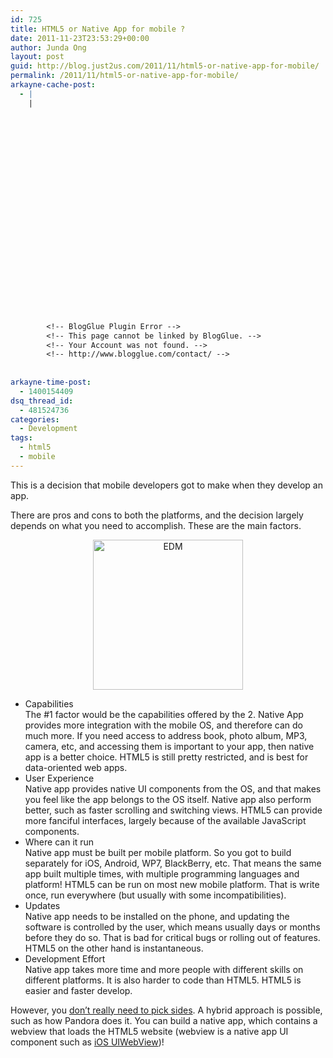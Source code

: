 ```yaml
---
id: 725
title: HTML5 or Native App for mobile ?
date: 2011-11-23T23:53:29+00:00
author: Junda Ong
layout: post
guid: http://blog.just2us.com/2011/11/html5-or-native-app-for-mobile/
permalink: /2011/11/html5-or-native-app-for-mobile/
arkayne-cache-post:
  - |
    |
        
        
        
        
        
        
        
        
        
        
        
        
        
        
        
        
        
        
        
        
        
        
        
        <!-- BlogGlue Plugin Error -->
        <!-- This page cannot be linked by BlogGlue. -->
        <!-- Your Account was not found. -->
        <!-- http://www.blogglue.com/contact/ -->
        
        
arkayne-time-post:
  - 1400154409
dsq_thread_id:
  - 481524736
categories:
  - Development
tags:
  - html5
  - mobile
---
```

This is a decision that mobile developers got to make when they develop an app.

There are pros and cons to both the platforms, and the decision largely depends on what you need to accomplish. These are the main factors.

<p align="center">
  <a href="http://blog.just2us.com/wp-content/uploads/2011/11/fruits-mixed.png" onclick="__gaTracker('send', 'event', 'outbound-article', 'http://blog.just2us.com/wp-content/uploads/2011/11/fruits-mixed.png', '');"><img style="display: inline" title="EDM" alt="EDM" src="http://blog.just2us.com/wp-content/uploads/2011/11/fruits-mixed_thumb.png" width="240" height="240" /></a>
</p>

  * Capabilities   
    The #1 factor would be the capabilities offered by the 2. Native App provides more integration with the mobile OS, and therefore can do much more. If you need access to address book, photo album, MP3, camera, etc, and accessing them is important to your app, then native app is a better choice. HTML5 is still pretty restricted, and is best for data-oriented web apps. 
  * User Experience   
    Native app provides native UI components from the OS, and that makes you feel like the app belongs to the OS itself. Native app also perform better, such as faster scrolling and switching views. HTML5 can provide more fanciful interfaces, largely because of the available JavaScript components. 
  * Where can it run   
    Native app must be built per mobile platform. So you got to build separately for iOS, Android, WP7, BlackBerry, etc. That means the same app built multiple times, with multiple programming languages and platform! HTML5 can be run on most new mobile platform. That is write once, run everywhere (but usually with some incompatibilities). 
  * Updates   
    Native app needs to be installed on the phone, and updating the software is controlled by the user, which means usually days or months before they do so. That is bad for critical bugs or rolling out of features. HTML5 on the other hand is instantaneous. 
  * Development Effort   
    Native app takes more time and more people with different skills on different platforms. It is also harder to code than HTML5. HTML5 is easier and faster develop.

However, you <a href="http://gigaom.com/2011/09/28/6-tips-for-entrepreneurs-from-mobilize-2011/" onclick="__gaTracker('send', 'event', 'outbound-article', 'http://gigaom.com/2011/09/28/6-tips-for-entrepreneurs-from-mobilize-2011/', 'don’t really need to pick sides');" target="_blank">don’t really need to pick sides</a>. A hybrid approach is possible, such as how Pandora does it. You can build a native app, which contains a webview that loads the HTML5 website (webview is a native app UI component such as <a href="http://developer.apple.com/library/ios/#documentation/uikit/reference/UIWebView_Class/" onclick="__gaTracker('send', 'event', 'outbound-article', 'http://developer.apple.com/library/ios/#documentation/uikit/reference/UIWebView_Class/', 'iOS UIWebView');" target="_blank">iOS UIWebView</a>)!

<div style="font-size:0px;height:0px;line-height:0px;margin:0;padding:0;clear:both">
</div>